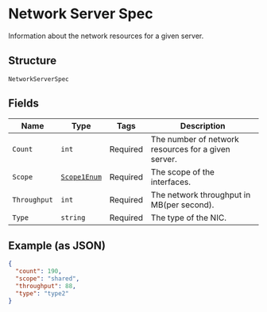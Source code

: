 
# Network Server Spec

Information about the network resources for a given server.

## Structure

`NetworkServerSpec`

## Fields

| Name | Type | Tags | Description |
|  --- | --- | --- | --- |
| `Count` | `int` | Required | The number of network resources for a given server. |
| `Scope` | [`Scope1Enum`](../../doc/models/scope-1-enum.md) | Required | The scope of the interfaces. |
| `Throughput` | `int` | Required | The network throughput in MB(per second). |
| `Type` | `string` | Required | The type of the NIC. |

## Example (as JSON)

```json
{
  "count": 190,
  "scope": "shared",
  "throughput": 88,
  "type": "type2"
}
```

